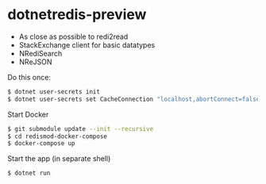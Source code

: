 # dotnetredis-preview

* As close as possible to redi2read
* StackExchange client for basic datatypes
* NRediSearch
* NReJSON

Do this once:
```bash
$ dotnet user-secrets init
$ dotnet user-secrets set CacheConnection "localhost,abortConnect=false,ssl=false,allowAdmin=false,password="
```
Start Docker
```bash
$ git submodule update --init --recursive
$ cd redismod-docker-compose
$ docker-compose up
```
Start the app (in separate shell)
```bash
$ dotnet run
```
